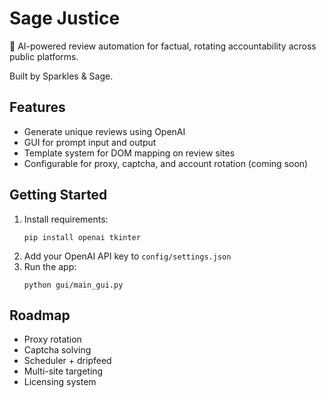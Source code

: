 # Sage Justice

🧠 AI-powered review automation for factual, rotating accountability across public platforms.

Built by Sparkles & Sage.

## Features

- Generate unique reviews using OpenAI
- GUI for prompt input and output
- Template system for DOM mapping on review sites
- Configurable for proxy, captcha, and account rotation (coming soon)

## Getting Started

1. Install requirements:
    ```
    pip install openai tkinter
    ```
2. Add your OpenAI API key to `config/settings.json`
3. Run the app:
    ```
    python gui/main_gui.py
    ```

## Roadmap

- Proxy rotation
- Captcha solving
- Scheduler + dripfeed
- Multi-site targeting
- Licensing system
